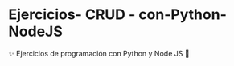 # Ejercicios- CRUD - con-Python-NodeJS
:sparkles: Ejercicios de programación con Python y Node JS :rocket:
